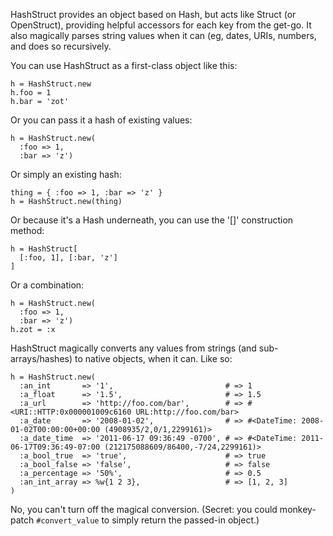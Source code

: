 HashStruct provides an object based on Hash, but acts like Struct (or OpenStruct), providing helpful
accessors for each key from the get-go. It also magically parses string values when it can (eg, dates,
URIs, numbers, and does so recursively.

You can use HashStruct as a first-class object like this:

    h = HashStruct.new
    h.foo = 1
    h.bar = 'zot'

Or you can pass it a hash of existing values:

    h = HashStruct.new(
      :foo => 1,
      :bar => 'z')
    
Or simply an existing hash:

    thing = { :foo => 1, :bar => 'z' }
    h = HashStruct.new(thing)
  
Or because it's a Hash underneath, you can use the '[]' construction method:

    h = HashStruct[
      [:foo, 1], [:bar, 'z']
    ]
  
Or a combination:

    h = HashStruct.new(
      :foo => 1,
      :bar => 'z')
    h.zot = :x

HashStruct magically converts any values from strings (and sub-arrays/hashes) to native objects, when it can.  Like so:

    h = HashStruct.new(
      :an_int       => '1',                         # => 1
      :a_float      => '1.5',                       # => 1.5
      :a_url        => 'http://foo.com/bar',        # => #<URI::HTTP:0x000001009c6160 URL:http://foo.com/bar>
      :a_date       => '2008-01-02',                # => #<DateTime: 2008-01-02T00:00:00+00:00 (4908935/2,0/1,2299161)>
      :a_date_time  => '2011-06-17 09:36:49 -0700', # => #<DateTime: 2011-06-17T09:36:49-07:00 (212175088609/86400,-7/24,2299161)>
      :a_bool_true  => 'true',                      # => true
      :a_bool_false => 'false',                     # => false
      :a_percentage => '50%',                       # => 0.5
      :an_int_array => %w{1 2 3},                   # => [1, 2, 3]
    )
    
No, you can't turn off the magical conversion.  (Secret: you could monkey-patch `#convert_value` to simply return the passed-in object.)